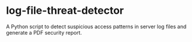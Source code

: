 # log-file-threat-detector
A Python script to detect suspicious access patterns in server log files and generate a PDF security report.
